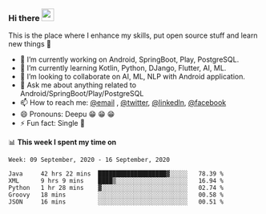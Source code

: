 ### Hi there <img src="https://media.giphy.com/media/hvRJCLFzcasrR4ia7z/giphy.gif" width="25px">
This is the place where I enhance my skills, put open source stuff and learn new things :rofl:

- 🔭 I’m currently working on Android, SpringBoot, Play, PostgreSQL. 
- 🌱 I’m currently learning Kotlin, Python, DJango, Flutter, AI, ML.
- 👯 I’m looking to collaborate on AI, ML, NLP with Android application.
- 💬 Ask me about anything related to Android/SpringBoot/Play/PostgreSQL
- 📫 How to reach me: [@email](deepakgupta7403@gmail.com) , [@twitter](https://twitter.com/deepakgupta7403), [@linkedln](https://in.linkedin.com/in/deepak-gupta-23b3b1113), [@facebook](https://facebook.com/deepakgupta7403)
- 😄 Pronouns: Deepu :grin: :grin: :grin:
- ⚡ Fun fact: Single :grimacing:

📊 **This week I spent my time on**

<!--START_SECTION:waka-->
```text
Week: 09 September, 2020 - 16 September, 2020

Java     42 hrs 22 mins  ███████████████████▓░░░░░   78.39 % 
XML      9 hrs 9 mins    ████▒░░░░░░░░░░░░░░░░░░░░   16.94 % 
Python   1 hr 28 mins    ▓░░░░░░░░░░░░░░░░░░░░░░░░   02.74 % 
Groovy   18 mins         ░░░░░░░░░░░░░░░░░░░░░░░░░   00.58 % 
JSON     16 mins         ░░░░░░░░░░░░░░░░░░░░░░░░░   00.51 % 
```
<!--END_SECTION:waka-->
